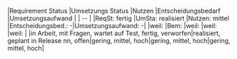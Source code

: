 |Requirement Status                                       |Umsetzungs Status                       |Nutzen              |Entscheidungsbedarf |Umsetzungsaufwand   |
| -- |
|ReqSt: fertig  |UmSta: realisiert         |Nutzen: mittel   |Entscheidungsbed.: -|Umsetzungsaufwand: -|
|weil:                                                    |Bem:                                    |weil:               |weil:               |weil:               |
|in Arbeit, mit Fragen, wartet auf Test, fertig, verworfen|realisiert, geplant in Release nn, offen|gering, mittel, hoch|gering, mittel, hoch|gering, mittel, hoch|
